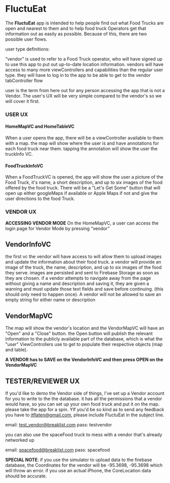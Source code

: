 
# FluctuEat

The **FluctuEat** app is intended to help people find out what Food Trucks are open and nearest to them and
to help food truck Operators get that information out as easily as possible. Because of this, there are two possible
user flows.

user type definitions:

“vendor” is used to refer to a Food Truck operator, who will have signed up to use this app to put out up-to-date
location information. vendors will have access to many more viewControllers and capabilities than
the regular user type. they will have to log in to the app to be able to get to the vendor tabController flow

user is the term from here out for any person accessing the app that is not a Vendor. The user's UX will be very simple
compared to the vendor's so  we will cover it first.

### USER UX

#### HomeMapVC and HomeTableVC
When a user opens the app, there will be a viewController available to them with a map. the map will show where the user
is and have annotations for each food truck near them. tapping the annotation will show the user the truckInfo VC.

#### FoodTruckInfoVC
When a FoodTruckVC is opened, the app will show the user a picture of the Food Truck,
it's name, a short description, and up to six images of the food offered by the food truck.
There will be a "Let's Get Some" button that will open up either googleMaps if available or Apple Maps if not
and give the user directions to the food Truck.

### VENDOR UX

**ACCESSING VENDOR MODE**
On the HomeMapVC, a user can access the login page for Vendor Mode by pressing “vendor”

## VendorInfoVC
the first vc the vendor will have access to will allow them to upload images and update the information about
their food truck. a vendor will provide an image of the truck, the name, description, and up to six images of the
food they serve. images are persisted and sent to Firebase Storage as soon as they are chosen. if a vendor attempts
to navigate away from the page without giving a name and description and saving it, they are given a warning and must
update those text fields and save before continuing. (this should only need to happen once). A vendor will not be allowed
to save an empty string for either name or description

## VendorMapVC
The map will show the vendor's location and the VendorMapVC will have an "Open" and a "Close" button.
the Open button will publish the relevant information to the
publicly available part of the database, which is what the "user" ViewControllers use to get to populate their respective
objects (map and table).

**A VENDOR has to SAVE on the VendorInfoVC and then press OPEN on the VendorMapVC**

## TESTER/REVIEWER UX
If you'd like to demo the Vendor side of things, I've set up a Vendor account for you to write
to the the database. it has all the permissions that a vendor would have, so
you can set up your own food truck and put it on the map. please take the app for a spin.
YIf you'd be so kind as to send any feedback you have to jtflaten@gmail.com, please include
FluctuEat in the subject line.

email: test_vendor@breaklist.com
pass: testvendor

you can also use the spaceFood truck to mess with a vendor that's already networked up

email: spacefood@breaklist.com
pass: spacefood


**__SPECIAL NOTE__**: if you use the simulator to upload data to the firebase database, the Coordinates for the vendor will be -95.3698, -95.3698
which will throw an error. if you use an actual iPhone, the CoreLocation data should be accurate.

